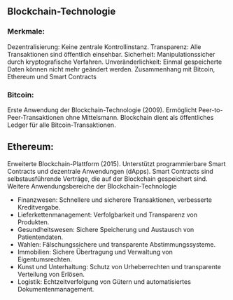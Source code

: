 ## Blockchain-Technologie
### Merkmale:
Dezentralisierung: Keine zentrale Kontrollinstanz.
Transparenz: Alle Transaktionen sind öffentlich einsehbar.
Sicherheit: Manipulationssicher durch kryptografische Verfahren.
Unveränderlichkeit: Einmal gespeicherte Daten können nicht mehr geändert werden.
Zusammenhang mit Bitcoin, Ethereum und Smart Contracts

### Bitcoin:
Erste Anwendung der Blockchain-Technologie (2009).
Ermöglicht Peer-to-Peer-Transaktionen ohne Mittelsmann.
Blockchain dient als öffentliches Ledger für alle Bitcoin-Transaktionen.

## Ethereum:
Erweiterte Blockchain-Plattform (2015).
Unterstützt programmierbare Smart Contracts und dezentrale Anwendungen (dApps).
Smart Contracts sind selbstausführende Verträge, die auf der Blockchain gespeichert sind.
Weitere Anwendungsbereiche der Blockchain-Technologie

- Finanzwesen: Schnellere und sicherere Transaktionen, verbesserte Kreditvergabe.
- Lieferkettenmanagement: Verfolgbarkeit und Transparenz von Produkten.
- Gesundheitswesen: Sichere Speicherung und Austausch von Patientendaten.
- Wahlen: Fälschungssichere und transparente Abstimmungssysteme.
- Immobilien: Sichere Übertragung und Verwaltung von Eigentumsrechten.
- Kunst und Unterhaltung: Schutz von Urheberrechten und transparente Verteilung von Erlösen.
- Logistik: Echtzeitverfolgung von Gütern und automatisiertes Dokumentenmanagement.
